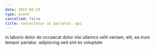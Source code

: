 ```yaml
---
date: 2017-02-23
type: event
cancelled: false
title: consectetur ut pariatur. qui
---
```

in laboris dolor do occaecat dolor nisi ullamco velit veniam, elit, ea irure tempor pariatur. adipiscing sed sint ex voluptate